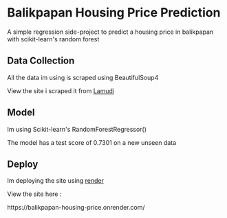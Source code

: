  <h1>Balikpapan Housing Price Prediction</h1>
<p>
  A simple regression side-project to predict a housing price in balikpapan with scikit-learn's random forest
</p>

<h2>Data Collection</h2>
<p>
 All the data im using is scraped using BeautifulSoup4
</p>
<p>
 View the site i scraped it from <a target='_blank' href="https://www.lamudi.com/">Lamudi</a>
</p>

<h2>Model</h2>
<p>Im using Scikit-learn's RandomForestRegressor()</p>
<p>The model has a test score of 0.7301 on a new unseen data</p>

<h2>Deploy</h2>
<p>Im deploying the site using <a target='_blank' href="https://render.com/">render</a></p>
<p>View the site here :</p>
<p>https://balikpapan-housing-price.onrender.com/</p>
